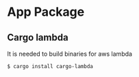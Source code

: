 # App Package

## Cargo lambda
It is needed to build binaries for aws lambda

```
$ cargo install cargo-lambda
```